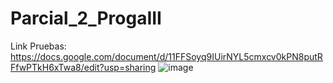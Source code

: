 # Parcial_2_ProgaIII
Link Pruebas: https://docs.google.com/document/d/11FFSoyq9IUirNYL5cmxcv0kPN8putRFfwPTkH6xTwa8/edit?usp=sharing
![image](https://user-images.githubusercontent.com/84147110/236655562-6c99ce7e-a6e8-4e52-9856-e700259c9863.png)


